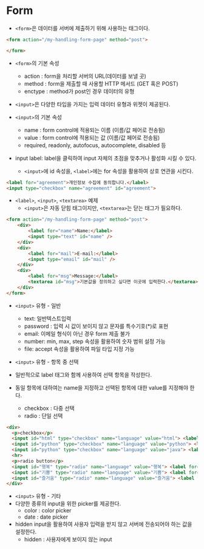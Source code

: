 # Form

- `<form>`은 데이터를 서버에 제출하기 위해 사용하는 태그이다.

```html
<form action="/my-handling-form-page" method="post">

</form>
```

- `<form>`의 기본 속성
  - action : form을 처리할 서버의 URL(데이터를 보낼 곳)
  - method : form을 제출할 때 사용할 HTTP 메서드 (GET 혹은 POST)
  - enctype : method가 post인 경우 데이터의 유형

- `<input>`은 다양한 타입을 가지는 입력 데이터 유형과 위젯이 제공된다.
- `<input>`의 기본 속성
  - name : form control에 적용되는 이름 (이름/값 페어로 전송됨)
  - value : form control에 적용되는 값 (이름/값 페어로 전송됨)
  - required, readonly, autofocus, autocomplete, disabled 등
- input label: label을 클릭하여 input 자체의 초점을 맞추거나 활성화 시킬 수 있다.
  - `<input>`에 id 속성을, `<label>`에는 for 속성을 활용하여 상호 연관을 시킨다.

```html
<label for="agreement">개인정보 수집에 동의합니다.</label> 
<input type="checkbox" name="agreement" id="agreement">
```

- `<label>`, `<input>`, `<textarea>` 예제
  - `<input>`은 자동 닫힘 태그이지만, `<textarea>`는 닫는 태그가 필요하다.

```html
<form action="/my-handling-form-page" method="post">
    <div>
        <label for="name">Name:</label>
        <input type="text" id="name" />
    </div>
    <div>
        <label for="mail">E-mail:</label>
        <input type="email" id="mail" />
    </div>
    <div>
        <label for="msg">Message:</label>
        <textarea id="msg">기본값을 정의하고 싶다면 이곳에 입력한다.</textarea>
    </div>
</form>
```

- `<input>` 유형 - 일반
  -  text: 일반텍스트입력
  - password : 입력 시 값이 보이지 않고 문자를 특수기호(*)로 표현
  - email: 이메일 형식이 아닌 경우 form 제출 불가
  - number: min, max, step 속성을 활용하여 숫자 범위 설정 가능
  - file: accept 속성을 활용하여 파일 타입 지정 가능



- `<input>` 유형 - 항목 중 선택
- 일반적으로 label 태그와 함께 사용하여 선택 항목을 작성한다.
- 동일 항목에 대하여는 name을 지정하고 선택된 항목에 대한 value를 지정해야 한다.
  - checkbox : 다중 선택
  - radio : 단일 선택

```html
<div>
  <p>checkbox</p>
  <input id="html" type="checkbox" name="language" value="html"> <label for="html">HTML</label>
  <input id="python" type="checkbox" name="language" value="python"> <label for="python">파이썬</label>
  <input id="python" type="checkbox" name="language" value="java"> <label for="java">자바</label>
  <hr>
  <p>radio button</p>
  <input id="행복" type="radio" name="language" value="행복"> <label for="행복">행복</label>
  <input id="기쁨" type="radio" name="language" value="기쁨"> <label for="기쁨">기쁨</label>
  <input id="즐거움" type="radio" name="language" value="즐거움"> <label for="즐거움">즐거움</label>
</div>
```



- `<input>` 유형 - 기타
- 다양한 종류의 input을 위한 picker를 제공한다.
  - color : color picker
  - date : date picker
- hidden input을 활용하여 사용자 입력을 받지 않고 서버에 전송되어야 하는 값을 설정한다.
  - hidden : 사용자에게 보이지 않는 input
